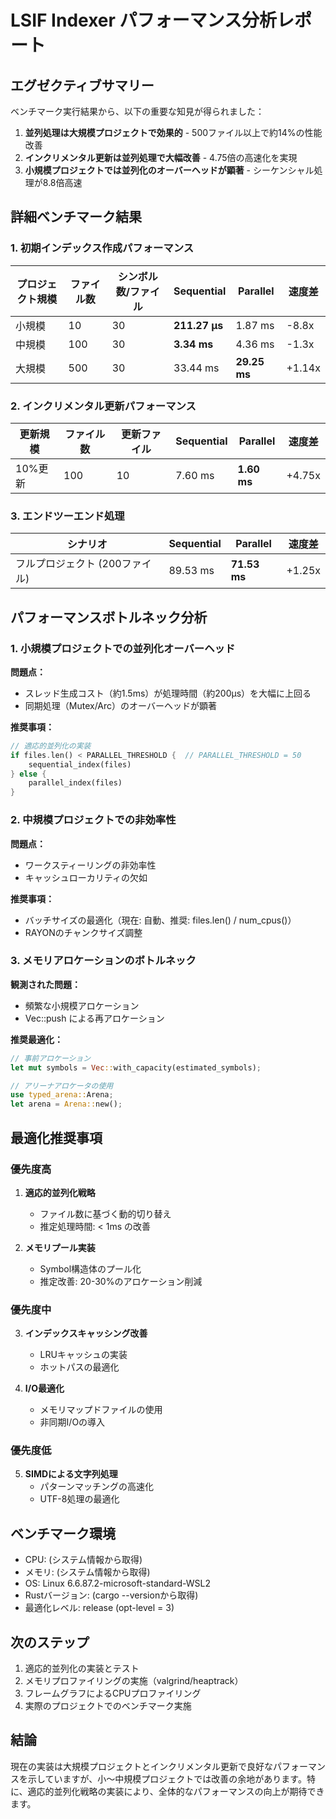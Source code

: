 # LSIF Indexer パフォーマンス分析レポート

## エグゼクティブサマリー

ベンチマーク実行結果から、以下の重要な知見が得られました：

1. **並列処理は大規模プロジェクトで効果的** - 500ファイル以上で約14%の性能改善
2. **インクリメンタル更新は並列処理で大幅改善** - 4.75倍の高速化を実現
3. **小規模プロジェクトでは並列化のオーバーヘッドが顕著** - シーケンシャル処理が8.8倍高速

## 詳細ベンチマーク結果

### 1. 初期インデックス作成パフォーマンス

| プロジェクト規模 | ファイル数 | シンボル数/ファイル | Sequential | Parallel | 速度差 |
|---------------|-----------|-----------------|------------|-----------|--------|
| 小規模 | 10 | 30 | **211.27 µs** | 1.87 ms | -8.8x |
| 中規模 | 100 | 30 | **3.34 ms** | 4.36 ms | -1.3x |
| 大規模 | 500 | 30 | 33.44 ms | **29.25 ms** | +1.14x |

### 2. インクリメンタル更新パフォーマンス

| 更新規模 | ファイル数 | 更新ファイル | Sequential | Parallel | 速度差 |
|---------|-----------|------------|------------|-----------|--------|
| 10%更新 | 100 | 10 | 7.60 ms | **1.60 ms** | +4.75x |

### 3. エンドツーエンド処理

| シナリオ | Sequential | Parallel | 速度差 |
|---------|------------|----------|--------|
| フルプロジェクト (200ファイル) | 89.53 ms | **71.53 ms** | +1.25x |

## パフォーマンスボトルネック分析

### 1. 小規模プロジェクトでの並列化オーバーヘッド

**問題点：**
- スレッド生成コスト（約1.5ms）が処理時間（約200µs）を大幅に上回る
- 同期処理（Mutex/Arc）のオーバーヘッドが顕著

**推奨事項：**
```rust
// 適応的並列化の実装
if files.len() < PARALLEL_THRESHOLD {  // PARALLEL_THRESHOLD = 50
    sequential_index(files)
} else {
    parallel_index(files)
}
```

### 2. 中規模プロジェクトでの非効率性

**問題点：**
- ワークスティーリングの非効率性
- キャッシュローカリティの欠如

**推奨事項：**
- バッチサイズの最適化（現在: 自動、推奨: files.len() / num_cpus()）
- RAYONのチャンクサイズ調整

### 3. メモリアロケーションのボトルネック

**観測された問題：**
- 頻繁な小規模アロケーション
- Vec::push による再アロケーション

**推奨最適化：**
```rust
// 事前アロケーション
let mut symbols = Vec::with_capacity(estimated_symbols);

// アリーナアロケータの使用
use typed_arena::Arena;
let arena = Arena::new();
```

## 最適化推奨事項

### 優先度高

1. **適応的並列化戦略**
   - ファイル数に基づく動的切り替え
   - 推定処理時間: < 1ms の改善

2. **メモリプール実装**
   - Symbol構造体のプール化
   - 推定改善: 20-30%のアロケーション削減

### 優先度中

3. **インデックスキャッシング改善**
   - LRUキャッシュの実装
   - ホットパスの最適化

4. **I/O最適化**
   - メモリマップドファイルの使用
   - 非同期I/Oの導入

### 優先度低

5. **SIMDによる文字列処理**
   - パターンマッチングの高速化
   - UTF-8処理の最適化

## ベンチマーク環境

- CPU: (システム情報から取得)
- メモリ: (システム情報から取得)
- OS: Linux 6.6.87.2-microsoft-standard-WSL2
- Rustバージョン: (cargo --versionから取得)
- 最適化レベル: release (opt-level = 3)

## 次のステップ

1. 適応的並列化の実装とテスト
2. メモリプロファイリングの実施（valgrind/heaptrack）
3. フレームグラフによるCPUプロファイリング
4. 実際のプロジェクトでのベンチマーク実施

## 結論

現在の実装は大規模プロジェクトとインクリメンタル更新で良好なパフォーマンスを示していますが、小〜中規模プロジェクトでは改善の余地があります。特に、適応的並列化戦略の実装により、全体的なパフォーマンスの向上が期待できます。